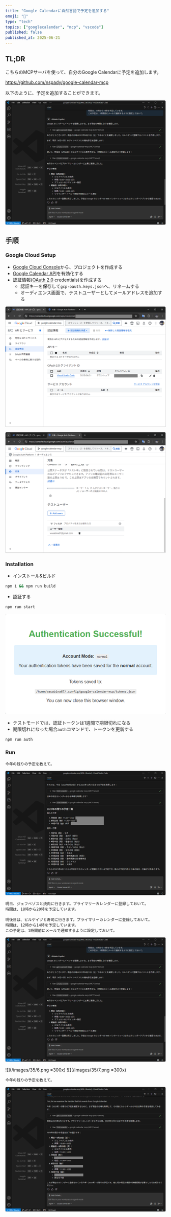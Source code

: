 ```yaml
---
title: "Google Calendarに自然言語で予定を追加する"
emoji: "📆"
type: "tech"
topics: ["googlecalendar", "mcp", "vscode"]
published: false
published_at: 2025-06-21
---
```


## TL;DR

こちらのMCPサーバを使って、自分のGoogle Calendarに予定を追加します。

https://github.com/nspady/google-calendar-mcp

以下のように、予定を追加することができます。

![](/images/35/5.png)

## 手順

### Google Cloud Setup

- [Google Cloud Console](https://console.cloud.google.com)から、プロジェクトを作成する
- [Google Calendar API](https://console.cloud.google.com/apis/library/calendar-json.googleapis.com)を有効化する
- 認証情報([OAuth 2.0](https://developers.google.com/identity/protocols/oauth2) credentials)を作成する
  - 認証キーを保存して`gcp-oauth.keys.json`へ、リネームする
  - オーディエンス画面で、テストユーザーとしてメールアドレスを追加する

![](/images/35/1.png)

![](/images/35/2.png)

### Installation

- インストール&ビルド

```bash
npm i && npm run build
```

- 認証する

```bash
npm run start
```

![](/images/35/3.png)

- テストモードでは、認証トークンは1週間で期限切れになる
- 期限切れになった場合`auth`コマンドで、トークンを更新する

```bash
npm run auth
```

### Run

```
今年の残りの予定を教えて。
```

![](/images/35/4.png)

```
明日、ジェフベゾスと焼肉に行きます。プライマリーカレンダーに登録しておいて。
時間は、18時から20時を予定しています。

明後日は、ビルゲイツと寿司に行きます。プライマリーカレンダーに登録しておいて。
時間は、12時から14時を予定しています。
この予定は、1時間前にメールで通知するように設定しておいて。
```

![](/images/35/5.png)

![](/images/35/6.png =300x)
![](/images/35/7.png =300x)

```
今年の残りの予定を教えて。
```

![](/images/35/8.png)
